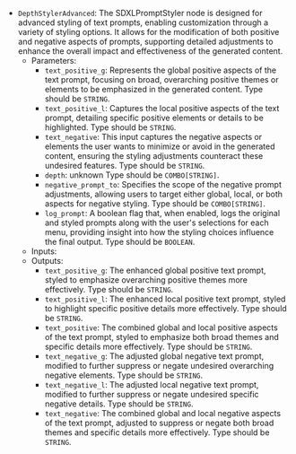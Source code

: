 - `DepthStylerAdvanced`: The SDXLPromptStyler node is designed for advanced styling of text prompts, enabling customization through a variety of styling options. It allows for the modification of both positive and negative aspects of prompts, supporting detailed adjustments to enhance the overall impact and effectiveness of the generated content.
    - Parameters:
        - `text_positive_g`: Represents the global positive aspects of the text prompt, focusing on broad, overarching positive themes or elements to be emphasized in the generated content. Type should be `STRING`.
        - `text_positive_l`: Captures the local positive aspects of the text prompt, detailing specific positive elements or details to be highlighted. Type should be `STRING`.
        - `text_negative`: This input captures the negative aspects or elements the user wants to minimize or avoid in the generated content, ensuring the styling adjustments counteract these undesired features. Type should be `STRING`.
        - `depth`: unknown Type should be `COMBO[STRING]`.
        - `negative_prompt_to`: Specifies the scope of the negative prompt adjustments, allowing users to target either global, local, or both aspects for negative styling. Type should be `COMBO[STRING]`.
        - `log_prompt`: A boolean flag that, when enabled, logs the original and styled prompts along with the user's selections for each menu, providing insight into how the styling choices influence the final output. Type should be `BOOLEAN`.
    - Inputs:
    - Outputs:
        - `text_positive_g`: The enhanced global positive text prompt, styled to emphasize overarching positive themes more effectively. Type should be `STRING`.
        - `text_positive_l`: The enhanced local positive text prompt, styled to highlight specific positive details more effectively. Type should be `STRING`.
        - `text_positive`: The combined global and local positive aspects of the text prompt, styled to emphasize both broad themes and specific details more effectively. Type should be `STRING`.
        - `text_negative_g`: The adjusted global negative text prompt, modified to further suppress or negate undesired overarching negative elements. Type should be `STRING`.
        - `text_negative_l`: The adjusted local negative text prompt, modified to further suppress or negate undesired specific negative details. Type should be `STRING`.
        - `text_negative`: The combined global and local negative aspects of the text prompt, adjusted to suppress or negate both broad themes and specific details more effectively. Type should be `STRING`.
